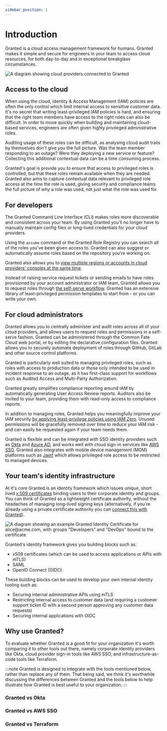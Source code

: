 ```yaml
---
sidebar_position: 1
---
```


# Introduction

Granted is a cloud access management framework for humans. Granted makes it simple and secure for engineers in your team to access cloud resources, for both day-to-day and in exceptional breakglass circumstances.

![A diagram showing cloud providers connected to Granted](/img/granted-cloud-access.png)

## Access to the cloud

When using the cloud, Identity & Access Management (IAM) policies are often the only control which limit internal access to sensitive customer data. It's no secret that writing least-privileged IAM policies is hard, and ensuring that the right team members have access to the right roles can also be difficult. In order to move quickly when building and maintaining cloud-based services, engineers are often given highly privileged administrative roles.

Auditing usage of these roles can be difficult, as analysing cloud audit trails by themselves don't give you the full picture. Was the team member responding to an outage? Were they deploying a new service or feature? Collecting this additional contextual data can be a time consuming process.

Granted's goal is provide you to ensure that access to privileged roles is controlled, but that these roles remain available when they are needed. Granted also aims to capture contextual data relevant to privileged role access at the time the role is used, giving security and compliance teams the full picture of _why_ a role was used, not just what the role was used for.

## For developers

The Granted Command Line Interface (CLI) makes roles more discoverable and consistent across your team. By using Granted you'll no longer have to manually maintain config files or long-lived credentials for your cloud providers.

Using the `assume` command or the Granted Role Registry you can search all of the roles you've been given access to. Granted can also suggest or automatically assume roles based on the repository you're working on.

Granted also allows you to [view multiple regions or accounts in cloud providers' consoles at the same time](/granted/usage/console).

Instead of raising service request tickets or sending emails to have roles provisioned by your account administrator or IAM team, Granted allows you to request roles through [the self-serve workflow](/granted/usage/self-serve). Granted has an extensive library of least-privileged permission templates to start from - or you can write your own.

## For cloud administrators

Granted allows you to centrally administer and audit roles across all of your cloud providers, and allows users to request roles and permissions in a self-serve fashion. Granted can be administered through the Common Fate Cloud web portal, or by editing the declarative configuration files. Granted allows you to securely automate deployment of roles through GitHub, GitLab and other source control platforms.

Granted is particularly well suited to managing privileged roles, such as roles with access to production data or those only intended to be used in incident response to an outage, as it has first-class support for workflows such as Audited Access and Multi-Party Authorization.

Granted greatly simplifies compliance reporting around IAM by automatically generating User Access Review reports. Auditors also be invited to your team, providing them with read-only access to compliance reports.

In addition to managing roles, Granted helps you meaningfully improve your IAM security [by applying least-privilege policies using IAM Zero](/granted/admin/least-privilege). Unused permissions will be gracefully removed over time to reduce your IAM risk - and can easily be requested again if your team needs them.

Granted is flexible and can be integrated with SSO identity providers such as [Okta](/granted/integrations/okta) and [Azure AD](/granted/integrations/azure-ad), and works well with cloud sign-in services like [AWS SSO](/granted/integrations/aws-sso). Granted also integrates with mobile device management (MDM) platforms such as [Jamf](/granted/integrations/jamf) which allows privileged role access to be restricted to managed devices.

## Your team's identity infrastructure

At it's core Granted is an identity framework which issues unique, short lived [x.509 certificates](https://en.wikipedia.org/wiki/X.509) binding users to their corporate identity and groups. You can think of Granted as a lightweight certificate authority, without the headaches of managing long-lived signing keys (alternatively, if you're already using a private certificate authority you can [connect this with Granted](/)).

![A diagram showing an example Granted Identity Certificate for alice@acme.com, with groups "Developers" and "DevOps" bound to the certificate](/img/granted-identity-certificates.png)

Granted's identity framework gives you building blocks such as:

- x509 certificates (which can be used to access applications or APIs with mTLS)
- SAML
- OpenID Connect (OIDC)

These building blocks can be used to develop your own internal identity tooling such as:

- Securing internal administrative APIs using mTLS
- Restricting internal access to customer data (and requiring a customer support ticket ID with a second person approving any customer data requests)
- Securing internal applications with OIDC

## Why use Granted?

To evaluate whether Granted is a good fit for your organization it's worth comparing it to other tools out there, namely corporate identity providers like Okta, cloud provider sign-in tools like AWS SSO, and infrastructure-as-code tools like Terraform.

:::note
Granted is designed to integrate with the tools mentioned below, rather than replace any of them. That being said, we think it's worthwhile discussing the differences between Granted and the tools below to help illustrate how Granted is best useful to your organization.
:::

### Granted vs Okta

### Granted vs AWS SSO

### Granted vs Terraform

